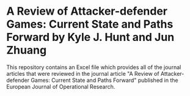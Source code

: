 # A Review of Attacker-defender Games: Current State and Paths Forward by Kyle J. Hunt and Jun Zhuang
This repository contains an Excel file which provides all of the journal articles that were reviewed in the journal article "A Review of Attacker-defender Games: Current State and Paths Forward" published in the European Journal of Operational Research.
